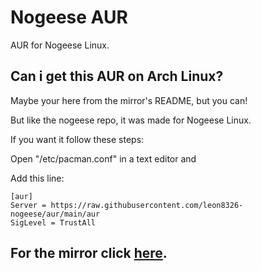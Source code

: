 # Nogeese AUR
AUR for Nogeese Linux.
## Can i get this AUR on Arch Linux?
Maybe your here from the mirror's README, but you can!

But like the nogeese repo, it was made for Nogeese Linux.

If you want it follow these steps:

Open "/etc/pacman.conf" in a text editor and

Add this line:

```
[aur]
Server = https://raw.githubusercontent.com/leon8326-nogeese/aur/main/aur
SigLevel = TrustAll
```

## For the mirror click [here](https://github.com/leon8326-nogeese/mirror).
